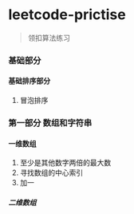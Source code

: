 # leetcode-prictise
> 领扣算法练习

### 基础部分

#### 基础排序部分
1. 冒泡排序

### 第一部分 数组和字符串

#### 一维数组
1. 至少是其他数字两倍的最大数 
2. 寻找数组的中心索引 
3. 加一 

##### 二维数组
